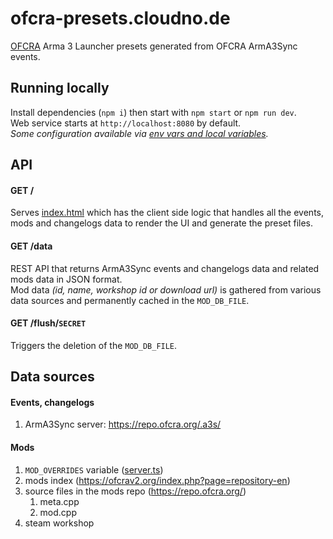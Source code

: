 # ofcra-presets.cloudno.de
[OFCRA](https://ofcrav2.org) Arma 3 Launcher presets generated from OFCRA ArmA3Sync events.  

## Running locally
Install dependencies (`npm i`) then start with `npm start` or `npm run dev`.  
Web service starts at `http://localhost:8080` by default.  
*Some configuration available via [env vars and local variables](server.ts).*

## API
#### GET /
Serves [index.html](index.html) which has the client side logic that handles all the events, mods and changelogs data to render the UI and generate the preset files.
#### GET /data
REST API that returns ArmA3Sync events and changelogs data and related mods data in JSON format.  
Mod data *(id, name, workshop id or download url)* is gathered from various data sources and permanently cached in the `MOD_DB_FILE`.
#### GET /flush/`SECRET`
Triggers the deletion of the `MOD_DB_FILE`.

## Data sources
#### Events, changelogs
 1. ArmA3Sync server: https://repo.ofcra.org/.a3s/
#### Mods
 1. `MOD_OVERRIDES` variable ([server.ts](server.ts#L11))
 2. mods index (https://ofcrav2.org/index.php?page=repository-en)
 3. source files in the mods repo (https://repo.ofcra.org/)
    1. meta.cpp
    2. mod.cpp
 4. steam workshop

